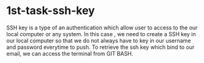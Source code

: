 # 1st-task-ssh-key

SSH key is a type of an authentication which allow user to access to the our local computer or any system. In this case , we need to create a SSH key 
in our local computer so that we do not always have to key in our username and password everytime to push. To retrieve the ssh key which bind to our email,
we can access the terminal from GIT BASH.

